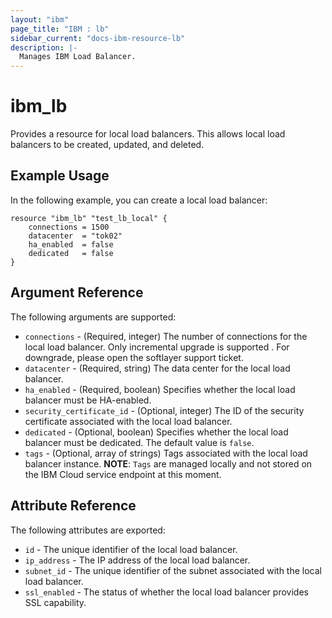 ```yaml
---
layout: "ibm"
page_title: "IBM : lb"
sidebar_current: "docs-ibm-resource-lb"
description: |-
  Manages IBM Load Balancer.
---
```


# ibm\_lb

Provides a resource for local load balancers. This allows local load balancers to be created, updated, and deleted.

## Example Usage

In the following example, you can create a local load balancer:

```hcl
resource "ibm_lb" "test_lb_local" {
    connections = 1500
    datacenter  = "tok02"
    ha_enabled  = false
    dedicated   = false       
}
```

## Argument Reference

The following arguments are supported:

* `connections` - (Required, integer) The number of connections for the local load balancer. Only incremental upgrade is supported . For downgrade, please open the softlayer support ticket.
* `datacenter` - (Required, string) The data center for the local load balancer.
* `ha_enabled` - (Required, boolean) Specifies whether the local load balancer must be HA-enabled.
* `security_certificate_id` - (Optional, integer) The ID of the security certificate associated with the local load balancer.
* `dedicated` - (Optional, boolean) Specifies whether the local load balancer must be dedicated. The default value is `false`.
* `tags` - (Optional, array of strings) Tags associated with the local load balancer instance.
  **NOTE**: `Tags` are managed locally and not stored on the IBM Cloud service endpoint at this moment.

## Attribute Reference

The following attributes are exported:

* `id` - The unique identifier of the local load balancer.
* `ip_address` - The IP address of the local load balancer.
* `subnet_id` - The unique identifier of the subnet associated with the local load balancer.
* `ssl_enabled` - The status of whether the local load balancer provides SSL capability.
